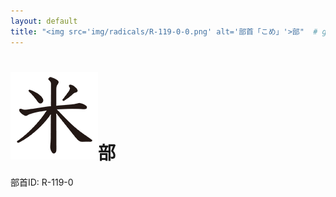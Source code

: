```yaml
---
layout: default
title: "<img src='img/radicals/R-119-0-0.png' alt='部首「こめ」'>部"  # glyphをタイトルに使用
---
```


# <img src='img/radicals/R-119-0-0.png' alt='部首「こめ」'>部
部首ID: R-119-0
